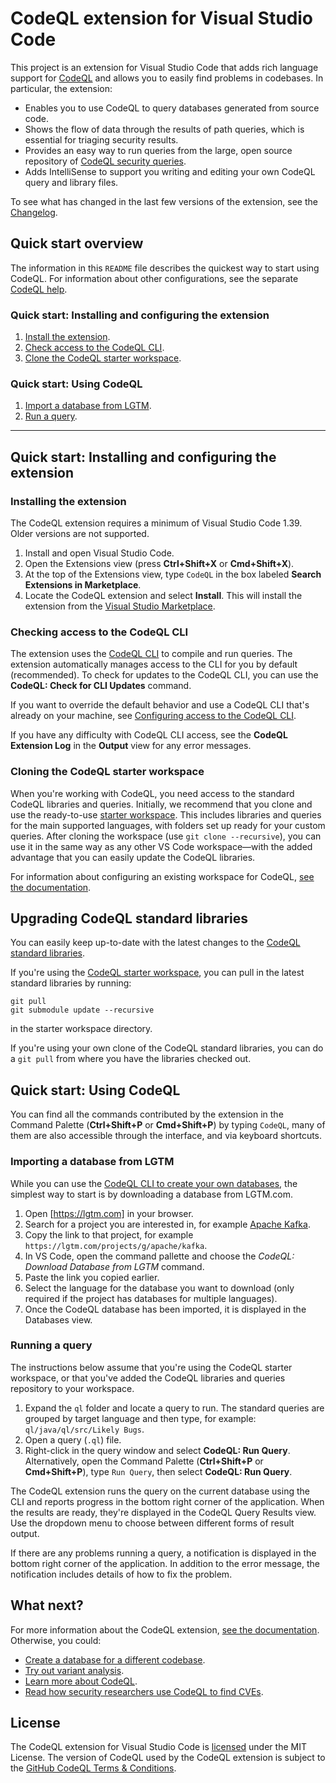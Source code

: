 # CodeQL extension for Visual Studio Code

This project is an extension for Visual Studio Code that adds rich language support for [CodeQL](https://help.semmle.com/codeql) and allows you to easily find problems in codebases. In particular, the extension:

- Enables you to use CodeQL to query databases generated from source code.
- Shows the flow of data through the results of path queries, which is essential for triaging security results.
- Provides an easy way to run queries from the large, open source repository of [CodeQL security queries](https://github.com/github/codeql).
- Adds IntelliSense to support you writing and editing your own CodeQL query and library files.

To see what has changed in the last few versions of the extension, see the [Changelog](https://github.com/github/vscode-codeql/blob/master/extensions/ql-vscode/CHANGELOG.md).

## Quick start overview

The information in this `README` file describes the quickest way to start using CodeQL.
For information about other configurations, see the separate [CodeQL help](https://help.semmle.com/codeql/codeql-for-vscode.html).

### Quick start: Installing and configuring the extension

1. [Install the extension](#installing-the-extension).
1. [Check access to the CodeQL CLI](#checking-access-to-the-codeql-cli).
1. [Clone the CodeQL starter workspace](#cloning-the-codeql-starter-workspace).

### Quick start: Using CodeQL

1. [Import a database from LGTM](#importing-a-database-from-lgtm).
1. [Run a query](#running-a-query).

---

## Quick start: Installing and configuring the extension

### Installing the extension

The CodeQL extension requires a minimum of Visual Studio Code 1.39. Older versions are not supported.

1. Install and open Visual Studio Code.
1. Open the Extensions view (press **Ctrl+Shift+X** or **Cmd+Shift+X**).
1. At the top of the Extensions view, type `CodeQL` in the box labeled **Search Extensions in Marketplace**.
1. Locate the CodeQL extension and select **Install**. This will install the extension from the [Visual Studio Marketplace](https://marketplace.visualstudio.com/items?itemName=github.vscode-codeql).

### Checking access to the CodeQL CLI

The extension uses the [CodeQL CLI](https://help.semmle.com/codeql/codeql-cli.html) to compile and run queries. The extension automatically manages access to the CLI for you by default (recommended). To check for updates to the CodeQL CLI, you can use the **CodeQL: Check for CLI Updates** command.

If you want to override the default behavior and use a CodeQL CLI that's already on your machine, see [Configuring access to the CodeQL CLI](https://help.semmle.com/codeql/codeql-for-vscode/procedures/setting-up.html#configuring-access-to-the-codeql-cli).

If you have any difficulty with CodeQL CLI access, see the **CodeQL Extension Log** in the **Output** view for any error messages.

### Cloning the CodeQL starter workspace

When you're working with CodeQL, you need access to the standard CodeQL libraries and queries.
Initially, we recommend that you clone and use the ready-to-use [starter workspace](https://github.com/github/vscode-codeql-starter/).
This includes libraries and queries for the main supported languages, with folders set up ready for your custom queries. After cloning the workspace (use `git clone --recursive`), you can use it in the same way as any other VS Code workspace—with the added advantage that you can easily update the CodeQL libraries.

For information about configuring an existing workspace for CodeQL, [see the documentation](https://help.semmle.com/codeql/codeql-for-vscode/procedures/setting-up.html#updating-an-existing-workspace-for-codeql).

## Upgrading CodeQL standard libraries

You can easily keep up-to-date with the latest changes to the [CodeQL standard libraries](https://github.com/github/codeql).

If you're using the [CodeQL starter workspace](https://github.com/github/vscode-codeql-starter/), you can pull in the latest standard libraries by running:

```shell
git pull
git submodule update --recursive
```

in the starter workspace directory.

If you're using your own clone of the CodeQL standard libraries, you can do a `git pull` from where you have the libraries checked out.

## Quick start: Using CodeQL

You can find all the commands contributed by the extension in the Command Palette (**Ctrl+Shift+P** or **Cmd+Shift+P**) by typing `CodeQL`, many of them are also accessible through the interface, and via keyboard shortcuts.

### Importing a database from LGTM

While you can use the [CodeQL CLI to create your own databases](https://help.semmle.com/codeql/codeql-cli/procedures/create-codeql-database.html), the simplest way to start is by downloading a database from LGTM.com.

1. Open [https://lgtm.com] in your browser.
1. Search for a project you are interested in, for example [Apache Kafka](https://lgtm.com/projects/g/apache/kafka/ci/).
1. Copy the link to that project, for example `https://lgtm.com/projects/g/apache/kafka`.
1. In VS Code, open the command pallette and choose the _CodeQL: Download Database from LGTM_ command.
1. Paste the link you copied earlier.
1. Select the language for the database you want to download (only required if the project has databases for multiple languages).
1. Once the CodeQL database has been imported, it is displayed in the Databases view.

### Running a query

The instructions below assume that you're using the CodeQL starter workspace, or that you've added the CodeQL libraries and queries repository to your workspace.

1. Expand the `ql` folder and locate a query to run. The standard queries are grouped by target language and then type, for example: `ql/java/ql/src/Likely Bugs`.
1. Open a query (`.ql`) file.
1. Right-click in the query window and select **CodeQL: Run Query**. Alternatively, open the Command Palette (**Ctrl+Shift+P** or **Cmd+Shift+P**), type `Run Query`, then select **CodeQL: Run Query**.

The CodeQL extension runs the query on the current database using the CLI and reports progress in the bottom right corner of the application.
When the results are ready, they're displayed in the CodeQL Query Results view. Use the dropdown menu to choose between different forms of result output.

If there are any problems running a query, a notification is displayed in the bottom right corner of the application. In addition to the error message, the notification includes details of how to fix the problem.

## What next?

For more information about the CodeQL extension, [see the documentation](https://help.semmle.com/codeql/codeql-for-vscode.html). Otherwise, you could:

- [Create a database for a different codebase](https://help.semmle.com/codeql/codeql-cli/procedures/create-codeql-database.html).
- [Try out variant analysis](https://help.semmle.com/QL/learn-ql/ql-training.html).
- [Learn more about CodeQL](https://help.semmle.com/QL/learn-ql/).
- [Read how security researchers use CodeQL to find CVEs](https://securitylab.github.com/research).

## License

The CodeQL extension for Visual Studio Code is [licensed](LICENSE.md) under the MIT License. The version of CodeQL used by the CodeQL extension is subject to the [GitHub CodeQL Terms & Conditions](https://securitylab.github.com/tools/codeql/license).
